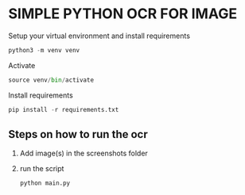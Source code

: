 # SIMPLE PYTHON OCR FOR IMAGE

Setup your virtual environment and install requirements
```python
python3 -m venv venv

```
Activate
```python
source venv/bin/activate
```
Install requirements
```python
pip install -r requirements.txt
```

## Steps on how to run the ocr
1. Add image(s) in the screenshots folder

2. run the script
    ```python
    python main.py
    ```
